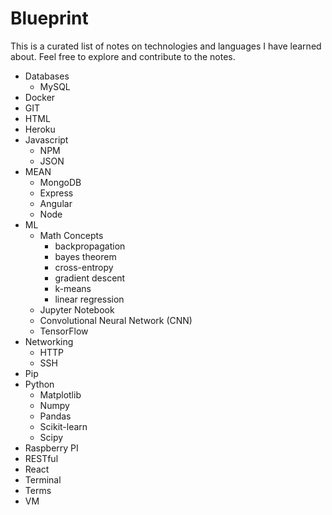 # Blueprint  
  
This is a curated list of notes on technologies and languages I have learned about. Feel free to explore and contribute to the notes.  

+ Databases
   + MySQL
+ Docker 
+ GIT
+ HTML
+ Heroku 
+ Javascript  
   + NPM
   + JSON
+ MEAN
   + MongoDB
   + Express
   + Angular 
   + Node
+ ML
   + Math Concepts 
      + backpropagation
      + bayes theorem
      + cross-entropy
      + gradient descent
      + k-means
      + linear regression
   + Jupyter Notebook
   + Convolutional Neural Network (CNN)
   + TensorFlow
+ Networking
   + HTTP
   + SSH
+ Pip
+ Python
   + Matplotlib
   + Numpy
   + Pandas
   + Scikit-learn
   + Scipy
+ Raspberry PI
+ RESTful
+ React
+ Terminal 
+ Terms
+ VM
